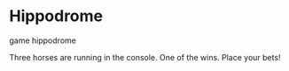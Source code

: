 # Hippodrome
game hippodrome

Three horses are running in the console. One of the wins. Place your bets!
